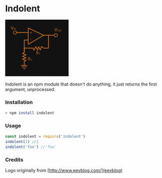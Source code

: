 # Indolent

![Indolent logo](https://raw.githubusercontent.com/cedmax/indolent/master/logo.png)

Indolent is an npm module that doesn't do anything, it just returns the first argument, unprocessed.

### Installation

```sh 
> npm install indolent
```

### Usage

```js 
const indolent = require('indolent')
indolent(1) //1
indolent('foo') //'foo'
```

### Credits
Logo originally from [http://www.eevblog.com/](eevblog)